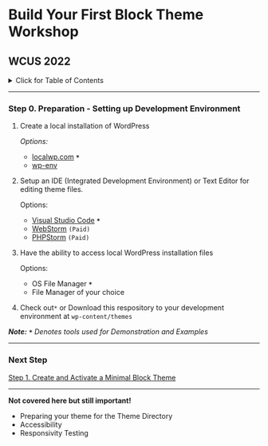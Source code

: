 # Build Your First Block Theme Workshop
## WCUS 2022
<details><summary>Click for Table of Contents</summary>

- [Step 0.][0] Setting up Development Environment __<--You Are Here__
- [Step 1.][1] Create and Activate a Minimal Block Theme 
- [Step 2.][2] Create and incorporate template parts
- [Step 3.][3] Create a theme.json file
- [Step 4.][4] Add Settings to theme.json
- [Step 5.][5] Refine Templates and Parts
- [Step 6.][6] Add styles to theme.json
- [Step 7.][7] Enqueue style.css for custom CSS
- [Step 8.][8] Register and use block styles and custom variables
- [Step 9.][9] Surface a block pattern via theme.json
- [Step 10.][10] Create a Template Layout Block Pattern
- [Step 11.][11] Create and Register singular.html
- [Step 12.][12] Create a custom 404 page
- [Step 13.][13] Create and register a custom template
- [Step 14.][14] Create a style variation
- [Step 15.][15] Final - Export your theme!
</details>

---
### Step 0. Preparation - Setting up Development Environment

  1. Create a local installation of WordPress

        _Options:_

      - [localwp.com](https://localwp.com) __`*`__
      - [wp-env](https://developer.wordpress.org/block-editor/reference-guides/packages/packages-env/)

  2. Setup an IDE (Integrated Development Environment) or Text Editor for editing theme files.

        Options: 

      - [Visual Studio Code](https://code.visualstudio.com/) __`*`__
      - [WebStorm](https://www.jetbrains.com/webstorm/) `(Paid)`
      - [PHPStorm](https://www.jetbrains.com/phpstorm/) `(Paid)`


  3. Have the ability to access local WordPress installation files

        Options:

      - OS File Manager __`*`__
      - File Manager of your choice

  4. Check out`*` or Download this respository to your development environment at `wp-content/themes`

  ___Note:__ __`*`__ Denotes tools used for Demonstration and Examples_

---

### Next Step
[Step 1. Create and Activate a Minimal Block Theme][1]

---

__Not covered here but still important!__
- Preparing your theme for the Theme Directory
- Accessibility
- Responsivity Testing

[0]: ../../tree/step-0/#wcus-2022
[1]: ../../tree/step-1/#wcus-2022
[2]: ../../tree/step-2/#wcus-2022
[3]: ../../tree/step-3/#wcus-2022
[4]: ../../tree/step-4/#wcus-2022
[5]: ../../tree/step-5/#wcus-2022
[6]: ../../tree/step-6/#wcus-2022
[7]: ../../tree/step-7/#wcus-2022
[8]: ../../tree/step-8/#wcus-2022
[9]: ../../tree/step-9/#wcus-2022
[10]: ../../tree/step-10/#wcus-2022
[11]: ../../tree/step-11/#wcus-2022
[12]: ../../tree/step-12/#wcus-2022
[13]: ../../tree/step-13/#wcus-2022
[14]: ../../tree/step-14/#wcus-2022
[15]: ../../tree/final/#wcus-2022
